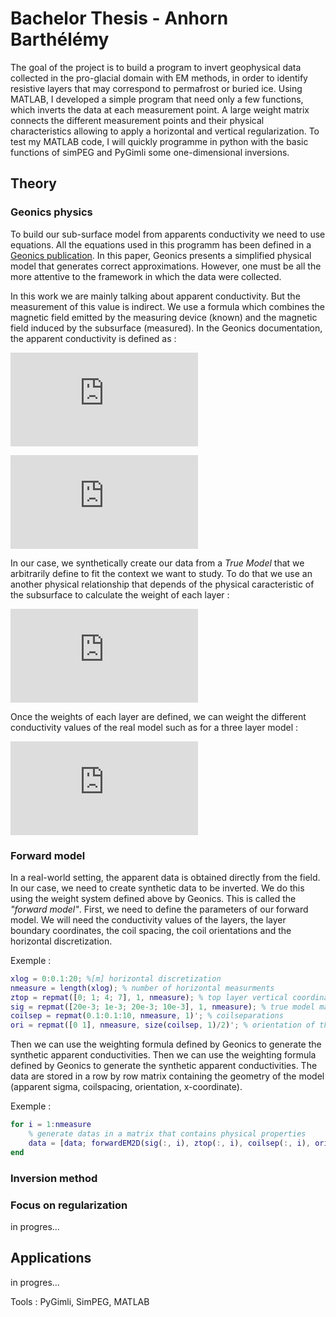 # Bachelor Thesis - Anhorn Barthélémy

The goal of the project is to build a program to invert geophysical data collected in the pro-glacial domain with EM methods, in order to identify resistive layers that may correspond to permafrost or buried ice. Using MATLAB, I developed a simple program that need only a few functions, which inverts the data at each measurement point. A large weight matrix connects the different measurement points and their physical characteristics allowing to apply a horizontal and vertical regularization. To test my MATLAB code, I will quickly programme in python with the basic functions of simPEG and PyGimli some one-dimensional inversions. 

## Theory

### Geonics physics

To build our sub-surface model from apparents conductivity we need to use equations. All the equations used in this programm has been defined in a [Geonics publication](http://www.geonics.com/pdfs/technicalnotes/tn6.pdf). In this paper, Geonics presents a simplified physical model that generates correct approximations. However, one must be all the more attentive to the framework in which the data were collected. 

In this work we are mainly talking about apparent conductivity. But the measurement of this value is indirect. We use a formula which combines the magnetic field emitted by the measuring device (known) and the magnetic field induced by the subsurface (measured). In the Geonics documentation, the apparent conductivity is defined as :

![sigma_a equation](https://latex.codecogs.com/gif.latex?%5Csigma_a%20%3D%20%5Cfrac%7B4%7D%7B%5Comega%20%5Cmu_0%20s%5E2%7D%20%5Cfrac%7BH_s%7D%7BH_p%7D)

![sigma_ a equation description](https://latex.codecogs.com/gif.latex?%5C%5C%20H_s%20%3D%20%5Ctextrm%7Bsecondary%20magnetic%20fiedl%20at%20the%20reciever%20coil%7D%20%5C%5C%20H_b%20%3D%20%5Ctextrm%7Bprimary%20magnetic%20filed%20at%20the%20reciever%20coil%7D%20%5C%5C%20%5Comega%3D%202%5Cpi%20f%20%5C%5C%20f%20%3D%20%5Ctextrm%7Bfrequency%20%5BHz%5D%7D%5C%5C%20%5Cmu_0%20%3D%20%5Ctextrm%7Bpermeability%20of%20free%20space%7D%5C%5C%20s%20%3D%20%5Ctextrm%7Bintercoil%20spacing%20%5Bm%5D%7D)

In our case, we synthetically create our data from a *True Model* that we arbitrarily define to fit the context we want to study. To do that we use an another physical relationship that depends of the physical caracteristic of the subsurface to calculate the weight of each layer :

![weight function](https://latex.codecogs.com/gif.latex?%5C%5C%20R_V%28z%29%20%3D%20%5Cfrac%7B1%7D%7B%284z%5E2&plus;1%29%5E%7B%5Cfrac%7B1%7D%7B2%7D%7D%7D%5C%5C%20R_H%28z%29%20%3D%20%5Csqrt%7B4z%5E2&plus;1%7D%20-%202z%5C%5C%20%5C%5C%20z%20%3D%20%5Cfrac%7Bz_%7Btop%7D%7D%7Bs%7D%5C%5C%20z_%7Btop%7D%20%3D%20%5Ctextrm%7Bvertical%20coordinate%20of%20the%20top%20of%20the%20layer%7D)

Once the weights of each layer are defined, we can weight the different conductivity values of the real model such as for a three layer model :

![weight tot](https://latex.codecogs.com/gif.latex?%5Csigma_a%20%3D%20%5Csigma_1%5B1-R%28z_1%29%5D%20&plus;%20%5Csigma_2%5BR%28z_1%29-R%28z_2%29%5D%20&plus;%20%5Csigma_3%20R%28z_2%29)

### Forward model
In a real-world setting, the apparent data is obtained directly from the field. In our case, we need to create synthetic data to be inverted. We do this using the weight system defined above by Geonics. This is called the *"forward model"*. First, we need to define the parameters of our forward model. We will need the conductivity values of the layers, the layer boundary coordinates, the coil spacing, the coil orientations and the horizontal discretization.

Exemple :
```matlab
xlog = 0:0.1:20; %[m] horizontal discretization
nmeasure = length(xlog); % number of horizontal measurments
ztop = repmat([0; 1; 4; 7], 1, nmeasure); % top layer vertical coordinate
sig = repmat([20e-3; 1e-3; 20e-3; 10e-3], 1, nmeasure); % true model map
coilsep = repmat(0.1:0.1:10, nmeasure, 1)'; % coilseparations
ori = repmat([0 1], nmeasure, size(coilsep, 1)/2)'; % orientation of the dipole (0 = vertical, 1 = horizontal)
```

Then we can use the weighting formula defined by Geonics to generate the synthetic apparent conductivities. Then we can use the weighting formula defined by Geonics to generate the synthetic apparent conductivities. The data are stored in a row by row matrix containing the geometry of the model (apparent sigma, coilspacing, orientation, x-coordinate).

Exemple :
```matlab
for i = 1:nmeasure
    % generate datas in a matrix that contains physical properties
    data = [data; forwardEM2D(sig(:, i), ztop(:, i), coilsep(:, i), ori(:, i), xlog(i))];
end
```

### Inversion method





### Focus on regularization
in progres...
## Applications

in progres...



Tools : PyGimli, SimPEG, MATLAB
